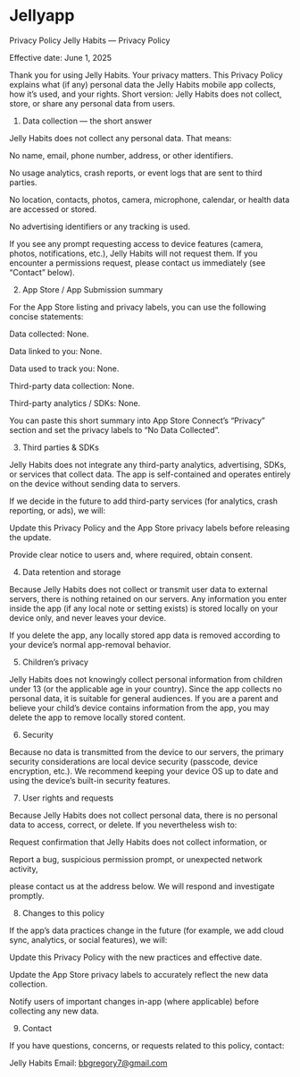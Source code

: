 # Jellyapp
Privacy Policy
Jelly Habits — Privacy Policy

Effective date: June 1, 2025

Thank you for using Jelly Habits. Your privacy matters. This Privacy Policy explains what (if any) personal data the Jelly Habits mobile app collects, how it’s used, and your rights. Short version: Jelly Habits does not collect, store, or share any personal data from users.

1. Data collection — the short answer

Jelly Habits does not collect any personal data. That means:

No name, email, phone number, address, or other identifiers.

No usage analytics, crash reports, or event logs that are sent to third parties.

No location, contacts, photos, camera, microphone, calendar, or health data are accessed or stored.

No advertising identifiers or any tracking is used.

If you see any prompt requesting access to device features (camera, photos, notifications, etc.), Jelly Habits will not request them. If you encounter a permissions request, please contact us immediately (see “Contact” below).

2. App Store / App Submission summary 

For the App Store listing and privacy labels, you can use the following concise statements:

Data collected: None.

Data linked to you: None.

Data used to track you: None.

Third-party data collection: None.

Third-party analytics / SDKs: None.

You can paste this short summary into App Store Connect’s “Privacy” section and set the privacy labels to “No Data Collected”.

3. Third parties & SDKs

Jelly Habits does not integrate any third-party analytics, advertising, SDKs, or services that collect data. The app is self-contained and operates entirely on the device without sending data to servers.

If we decide in the future to add third-party services (for analytics, crash reporting, or ads), we will:

Update this Privacy Policy and the App Store privacy labels before releasing the update.

Provide clear notice to users and, where required, obtain consent.

4. Data retention and storage

Because Jelly Habits does not collect or transmit user data to external servers, there is nothing retained on our servers. Any information you enter inside the app (if any local note or setting exists) is stored locally on your device only, and never leaves your device.

If you delete the app, any locally stored app data is removed according to your device’s normal app-removal behavior.

5. Children’s privacy

Jelly Habits does not knowingly collect personal information from children under 13 (or the applicable age in your country). Since the app collects no personal data, it is suitable for general audiences. If you are a parent and believe your child’s device contains information from the app, you may delete the app to remove locally stored content.

6. Security

Because no data is transmitted from the device to our servers, the primary security considerations are local device security (passcode, device encryption, etc.). We recommend keeping your device OS up to date and using the device’s built-in security features.

7. User rights and requests

Because Jelly Habits does not collect personal data, there is no personal data to access, correct, or delete. If you nevertheless wish to:

Request confirmation that Jelly Habits does not collect information, or

Report a bug, suspicious permission prompt, or unexpected network activity,

please contact us at the address below. We will respond and investigate promptly.

8. Changes to this policy

If the app’s data practices change in the future (for example, we add cloud sync, analytics, or social features), we will:

Update this Privacy Policy with the new practices and effective date.

Update the App Store privacy labels to accurately reflect the new data collection.

Notify users of important changes in-app (where applicable) before collecting any new data.

9. Contact

If you have questions, concerns, or requests related to this policy, contact:

Jelly Habits
Email: bbgregory7@gmail.com

